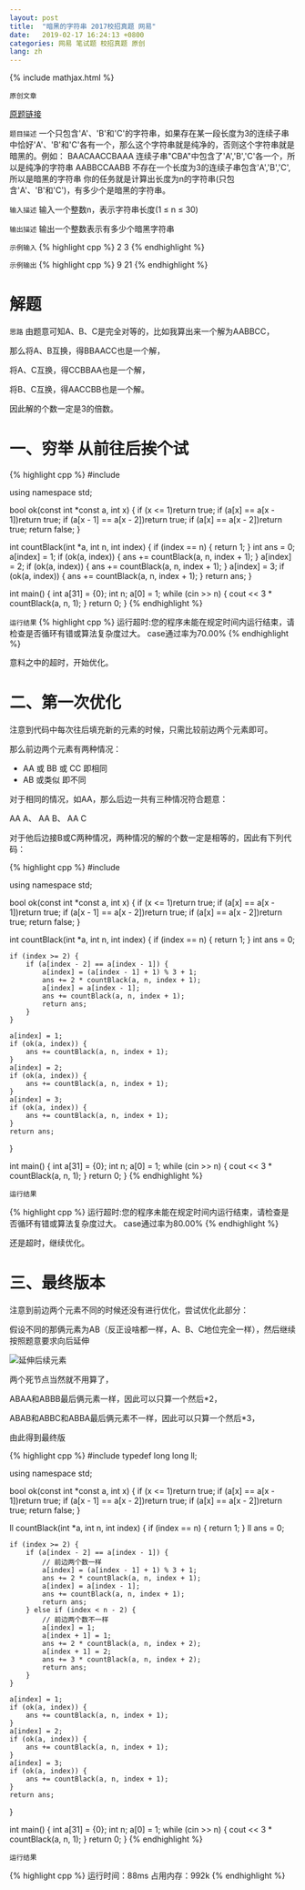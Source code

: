 ```yaml
---
layout: post
title:  "暗黑的字符串 2017校招真题 网易"
date:   2019-02-17 16:24:13 +0800
categories: 网易 笔试题 校招真题 原创
lang: zh
---
```


<!--引用数学表达式js脚本-->
{% include mathjax.html %}

`原创文章`

[原题链接](https://www.nowcoder.com/practice/7e7ccd30004347e89490fefeb2190ad2)

`题目描述`
一个只包含'A'、'B'和'C'的字符串，如果存在某一段长度为3的连续子串中恰好'A'、'B'和'C'各有一个，那么这个字符串就是纯净的，否则这个字符串就是暗黑的。例如：
BAACAACCBAAA 连续子串"CBA"中包含了'A','B','C'各一个，所以是纯净的字符串
AABBCCAABB 不存在一个长度为3的连续子串包含'A','B','C',所以是暗黑的字符串
你的任务就是计算出长度为n的字符串(只包含'A'、'B'和'C')，有多少个是暗黑的字符串。

`输入描述`
输入一个整数n，表示字符串长度(1 ≤ n ≤ 30)

`输出描述`
输出一个整数表示有多少个暗黑字符串

`示例输入`
{% highlight cpp %}
2 3
{% endhighlight %}

`示例输出`
{% highlight cpp %}
9 21
{% endhighlight %}

解题
=

`思路`
由题意可知A、B、C是完全对等的，比如我算出来一个解为AABBCC，

那么将A、B互换，得BBAACC也是一个解，

将A、C互换，得CCBBAA也是一个解，

将B、C互换，得AACCBB也是一个解。

因此解的个数一定是3的倍数。

一、穷举 从前往后挨个试
====

{% highlight cpp %}
#include <iostream>

using namespace std;

bool ok(const int *const a, int x) {
    if (x <= 1)return true;
    if (a[x] == a[x - 1])return true;
    if (a[x - 1] == a[x - 2])return true;
    if (a[x] == a[x - 2])return true;
    return false;
}

int countBlack(int *a, int n, int index) {
    if (index == n) {
        return 1;
    }
    int ans = 0;
    a[index] = 1;
    if (ok(a, index)) {
        ans += countBlack(a, n, index + 1);
    }
    a[index] = 2;
    if (ok(a, index)) {
        ans += countBlack(a, n, index + 1);
    }
    a[index] = 3;
    if (ok(a, index)) {
        ans += countBlack(a, n, index + 1);
    }
    return ans;
}

int main() {
    int a[31] = {0};
    int n;
    a[0] = 1;
    while (cin >> n) {
        cout << 3 * countBlack(a, n, 1);
    }
    return 0;
}
{% endhighlight %}

`运行结果`
{% highlight cpp %}
运行超时:您的程序未能在规定时间内运行结束，请检查是否循环有错或算法复杂度过大。
case通过率为70.00%
{% endhighlight %}

意料之中的超时，开始优化。

二、第一次优化
====

注意到代码中每次往后填充新的元素的时候，只需比较前边两个元素即可。

那么前边两个元素有两种情况：

+ AA 或 BB 或 CC 即相同
+ AB 或类似 即不同

对于相同的情况，如AA，那么后边一共有三种情况符合题意：

AA A、 AA B、 AA C

对于他后边接B或C两种情况，两种情况的解的个数一定是相等的，因此有下列代码：

{% highlight cpp %}
#include <iostream>

using namespace std;

bool ok(const int *const a, int x) {
    if (x <= 1)return true;
    if (a[x] == a[x - 1])return true;
    if (a[x - 1] == a[x - 2])return true;
    if (a[x] == a[x - 2])return true;
    return false;
}

int countBlack(int *a, int n, int index) {
    if (index == n) {
        return 1;
    }
    int ans = 0;

    if (index >= 2) {
        if (a[index - 2] == a[index - 1]) {
            a[index] = (a[index - 1] + 1) % 3 + 1;
            ans += 2 * countBlack(a, n, index + 1);
            a[index] = a[index - 1];
            ans += countBlack(a, n, index + 1);
            return ans;
        }
    }

    a[index] = 1;
    if (ok(a, index)) {
        ans += countBlack(a, n, index + 1);
    }
    a[index] = 2;
    if (ok(a, index)) {
        ans += countBlack(a, n, index + 1);
    }
    a[index] = 3;
    if (ok(a, index)) {
        ans += countBlack(a, n, index + 1);
    }
    return ans;
}

int main() {
    int a[31] = {0};
    int n;
    a[0] = 1;
    while (cin >> n) {
        cout << 3 * countBlack(a, n, 1);
    }
    return 0;
}
{% endhighlight %}

`运行结果`

{% highlight cpp %}
运行超时:您的程序未能在规定时间内运行结束，请检查是否循环有错或算法复杂度过大。
case通过率为80.00%
{% endhighlight %}

还是超时，继续优化。

三、最终版本
====

注意到前边两个元素不同的时候还没有进行优化，尝试优化此部分：

假设不同的那俩元素为AB（反正设啥都一样，A、B、C地位完全一样），然后继续按照题意要求向后延伸

![延伸后续元素](https://s2.ax1x.com/2019/02/17/kyKyP1.md.png)

两个死节点当然就不用算了，

ABAA和ABBB最后俩元素一样，因此可以只算一个然后*2，

ABAB和ABBC和ABBA最后俩元素不一样，因此可以只算一个然后*3，

由此得到最终版

{% highlight cpp %}
#include <iostream>
typedef long long ll;

using namespace std;

bool ok(const int *const a, int x) {
    if (x <= 1)return true;
    if (a[x] == a[x - 1])return true;
    if (a[x - 1] == a[x - 2])return true;
    if (a[x] == a[x - 2])return true;
    return false;
}

ll countBlack(int *a, int n, int index) {
    if (index == n) {
        return 1;
    }
    ll ans = 0;

    if (index >= 2) {
        if (a[index - 2] == a[index - 1]) {
            // 前边两个数一样
            a[index] = (a[index - 1] + 1) % 3 + 1;
            ans += 2 * countBlack(a, n, index + 1);
            a[index] = a[index - 1];
            ans += countBlack(a, n, index + 1);
            return ans;
        } else if (index < n - 2) {
            // 前边两个数不一样
            a[index] = 1;
            a[index + 1] = 1;
            ans += 2 * countBlack(a, n, index + 2);
            a[index + 1] = 2;
            ans += 3 * countBlack(a, n, index + 2);
            return ans;
        }
    }

    a[index] = 1;
    if (ok(a, index)) {
        ans += countBlack(a, n, index + 1);
    }
    a[index] = 2;
    if (ok(a, index)) {
        ans += countBlack(a, n, index + 1);
    }
    a[index] = 3;
    if (ok(a, index)) {
        ans += countBlack(a, n, index + 1);
    }
    return ans;
}

int main() {
    int a[31] = {0};
    int n;
    a[0] = 1;
    while (cin >> n) {
        cout << 3 * countBlack(a, n, 1);
    }
    return 0;
}
{% endhighlight %}

`运行结果`

{% highlight cpp %}
运行时间：88ms
占用内存：992k
{% endhighlight %}

